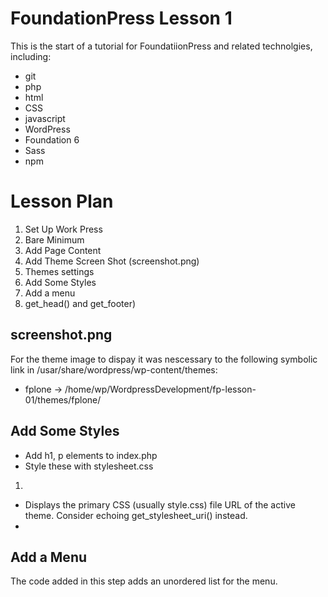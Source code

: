 # FoundationPress Lesson 1

This is the start of a tutorial for FoundatiionPress and related
technolgies, including:

* git
* php
* html
* CSS
* javascript
* WordPress
* Foundation 6
* Sass
* npm

# Lesson Plan

1. Set Up Work Press
1. Bare Minimum
1. Add Page Content
1. Add Theme Screen Shot (screenshot.png)
1. Themes settings
1. Add Some Styles
1. Add a menu
1. get_head() and get_footer)

## screenshot.png

For the theme image to dispay it was nescessary to the following symbolic
link in /usar/share/wordpress/wp-content/themes:

* fplone -> /home/wp/WordpressDevelopment/fp-lesson-01/themes/fplone/

## Add Some Styles

* Add h1, p elements to index.php
* Style these with stylesheet.css

1. <?php bloginfo( 'stylesheet_url' ); ?>
  * Displays the primary CSS (usually style.css) file URL of the active theme. Consider echoing get_stylesheet_uri() instead.
  * <?php echo get_stylesheet_uri(); ?>

## Add a Menu

The code added in this step adds an unordered list for the menu.

